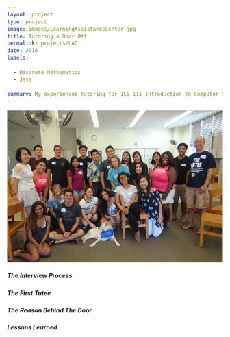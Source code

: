 ```yaml
---
layout: project
type: project
image: images/LearningAssistanceCenter.jpg
title: Tutoring a Door Off
permalink: projects/LAC
date: 2016
labels:
  
  - Discrete Mathematics
  - Java
  
summary: My experiences tutoring for ICS 111 Introduction to Computer Science and ICS 141 Discrete Mathematics for Computer Science.
---
```


<img class="ui centered middle image" src="../images/LearningAssistanceCenter.jpg">

<h5>The Interview Process</h5>



<h5>The First Tutee</h5>


<h5>The Reason Behind The Door</h5>


<h5>Lessons Learned</h5>




